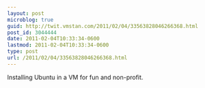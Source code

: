```yaml
---
layout: post
microblog: true
guid: http://twit.vmstan.com/2011/02/04/33563828046266368.html
post_id: 3044444
date: 2011-02-04T10:33:34-0600
lastmod: 2011-02-04T10:33:34-0600
type: post
url: /2011/02/04/33563828046266368.html
---
```

Installing Ubuntu in a VM for fun and non-profit.
